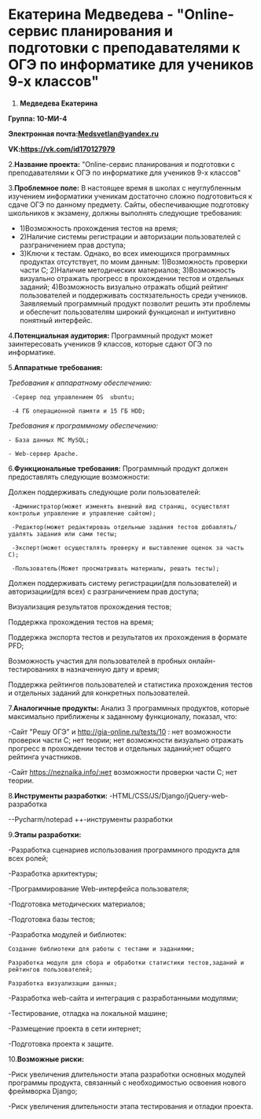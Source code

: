 # Екатерина Медведева - "Online-сервис планирования и подготовки с преподавателями к ОГЭ по информатике для учеников 9-х классов"

1. **Медведева Екатерина**

**Группа: 10-МИ-4**

**Электронная почта:Medsvetlan@yandex.ru**

**VK:https://vk.com/id170127979**

2.**Название проекта:**
"Online-сервис планирования и подготовки с преподавателями к ОГЭ по информатике для учеников 9-х классов"

3.**Проблемное поле:**
В настоящее время в школах с неуглубленным изучением информатики ученикам достаточно сложно подготовиться к сдаче ОГЭ по данному предмету. Сайты, обеспечивающие подготовку школьников к экзамену, должны выполнять следующие требования:
* 1)Возможность прохождения тестов на время;
* 2)Наличие системы регистрации и авторизации пользователей с разграничением прав доступа;
* 3)Ключи к тестам. 
Однако, во всех имеющихся программных продуктах отсутствует, по моим данным: 
1)Возможность проверки части C;
2)Наличие методических материалов;
3)Возможность визуально отражать прогресс в прохождении тестов и отдельных заданий;
4)Возможность визуально отражать общий рейтинг пользователей и поддерживать состязательность среди учеников.
Заявляемый программный продукт позволит решить эти проблемы и обеспечит пользователям широкий функционал и интуитивно понятный интерфейс.

4.**Потенциальная аудитория:**
Программный продукт может заинтересовать учеников 9 классов, которые сдают ОГЭ по информатике.

5.**Аппаратные требования:**

*Требования к аппаратному обеспечению:*

     -Сервер под управлением OS  ubuntu;
     
     -4 ГБ операционной памяти и 15 ГБ HDD;
     
*Требования к программному обеспечению:*

    - База данных MC MySQL;
    
    - Web-сервер Apache.
    
    
 6.**Функциональные требования:**
 Программный продукт должен предоставлять следующие возможности:
 
Должен поддерживать следующие роли пользователей:

     -Администратор(может изменять внешний вид страниц, осуществлят контрольи управление и управление сайтом);
     
     -Редактор(может редактироваь отдельные задания тестов добавлять/удалять задания или сами тесты;
     
     -Эксперт(может осуществлять проверку и выставление оценок за часть C);
     
     -Пользователь(Может просматривать материалы, решать тесты);
     
Должен поддерживать систему регистрации(для пользователей) и авторизации(для всех) с разграничением прав доступа;

Визуализация результатов прохождения тестов;

Поддержка прохождения тестов на время;

Поддержка экспорта тестов и результатов их прохождения в формате PFD;

Возможность участия для пользователей в пробных онлайн-тестированиях  в назначенную дату и время;

Поддержка рейтингов пользователей и статистика прохождения тестов и отдельных заданий для конкретных пользователей.


7.**Аналогичные продукты:**
Анализ 3 программных продуктов, которые максимально приближены к заданному функционалу, показал, что:

  -Сайт "Решу ОГЭ" и http://gia-online.ru/tests/10 : нет возможности проверки части C; нет теории; нет возможности визуально отражать прогресс в прохождении тестов и отдельных заданий;нет общего рейтинга участников.
  
  -Сайт https://neznaika.info/:нет возможности проверки части C; нет теории.
  
  
 8.**Инструменты разработки:**
 -HTML/CSS/JS/Django/jQuery-web-разработка
 
--Pycharm/notepad ++-инструменты разработки


 9.**Этапы разработки:**
 
-Разработка сценариев использования программного продукта для всех ролей;

-Разработка архитектуры;

-Программирование Web-интерфейса пользователя;

-Подготовка методических материалов;

-Подготовка базы тестов;

-Разработка модулей и библиотек:

    Создание библиотеки для работы с тестами и заданиями;
    
    Разработка модуля для сбора и обработки статистики тестов,заданий и рейтингов пользователей;
    
    Разработка визуализации данных;
    
-Разработка web-сайта и интеграция с разработанными модулями;

-Тестирование, отладка на локальной машине;

-Размещение проекта в сети интернет;

-Подготовка проекта к защите.


10.**Возможные риски:**

-Риск увеличения длительности этапа разработки основных модулей программы продукта, связанный с необходимостью освоения нового фреймворка Django;

-Риск увеличения длительности этапа тестирования и отладки проекта.




